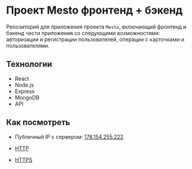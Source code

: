 # Проект Mesto фронтенд + бэкенд

Репозиторий для приложения проекта `Mesto`, включающий фронтенд и бэкенд части приложения со следующими возможностями: авторизации и регистрации пользователей, операции с карточками и пользователями.

## Технологии

- React
- Node.js
- Express
- MongoDB
- API

## Как посмотреть

- Публичный IP с сервером: [178.154.255.222](http://178.154.255.222/)

- [HTTP](http://mesto-ermolova.nomoredomains.monster/)

- [HTTPS](https://mesto-ermolova.nomoredomains.monster/)
